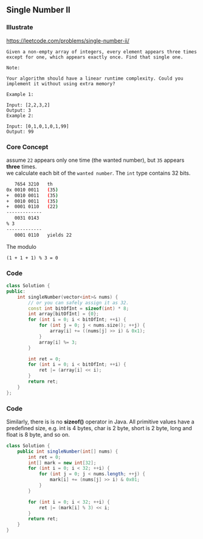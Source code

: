 ## Single Number II
### Illustrate
<https://leetcode.com/problems/single-number-ii/>

```
Given a non-empty array of integers, every element appears three times except for one, which appears exactly once. Find that single one.

Note:

Your algorithm should have a linear runtime complexity. Could you implement it without using extra memory?

Example 1:

Input: [2,2,3,2]
Output: 3
Example 2:

Input: [0,1,0,1,0,1,99]
Output: 99
```

### Core Concept

assume `22` appears only one time (the wanted number), but `35` appears **three** times.<br>
we calculate each bit of the `wanted number`. The `int` type contains 32 bits.

```bash
   7654 3210   th
0x 0010 0011   (35)
+  0010 0011   (35)
+  0010 0011   (35)
+  0001 0110   (22)
-------------
   0031 0143
% 3
-------------
   0001 0110   yields 22
```

The modulo

```
(1 + 1 + 1) % 3 = 0
```

### Code

```c++
class Solution {
public:
    int singleNumber(vector<int>& nums) {
        // or you can safely assign it as 32.
        const int bitOfInt = sizeof(int) * 8;
        int array[bitOfInt] = {0};
        for (int i = 0; i < bitOfInt; ++i) {
            for (int j = 0; j < nums.size(); ++j) {
                array[i] += ((nums[j] >> i) & 0x1);
            }
            array[i] %= 3;
        }

        int ret = 0;
        for (int i = 0; i < bitOfInt; ++i) {
            ret |= (array[i] << i);
        }
        return ret;
    }
};
```

### Code

Similarly, there is is no **sizeof()** operator in Java. All primitive values have a predefined size, e.g. int is 4 bytes, char is 2 byte, short is 2 byte, long and float is 8 byte, and so on.

```java
class Solution {
    public int singleNumber(int[] nums) {
        int ret = 0;
        int[] mark = new int[32];
        for (int i = 0; i < 32; ++i) {
            for (int j = 0; j < nums.length; ++j) {
                mark[i] += (nums[j] >> i) & 0x01;
            }
        }

        for (int i = 0; i < 32; ++i) {
            ret |= (mark[i] % 3) << i;
        }
        return ret;
    }
}
```
